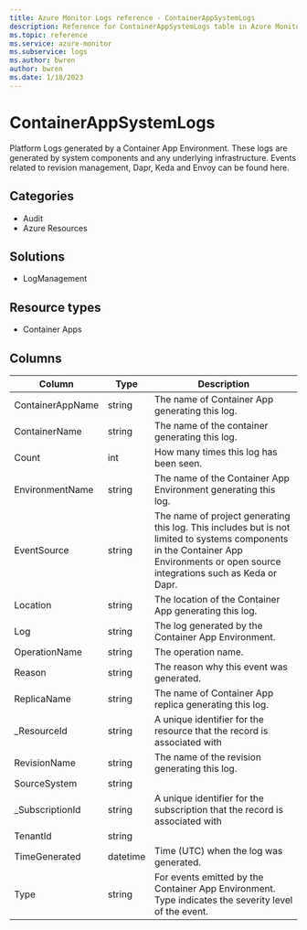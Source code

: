 ```yaml
---
title: Azure Monitor Logs reference - ContainerAppSystemLogs
description: Reference for ContainerAppSystemLogs table in Azure Monitor Logs.
ms.topic: reference
ms.service: azure-monitor
ms.subservice: logs
ms.author: bwren
author: bwren
ms.date: 1/18/2023
---
```


# ContainerAppSystemLogs

 Platform Logs generated by a Container App Environment. These logs are generated by system components and any underlying infrastructure. Events related to revision management, Dapr, Keda and Envoy can be found here.

## Categories

- Audit
- Azure Resources
## Solutions

- LogManagement
## Resource types

- Container Apps




## Columns

| Column | Type | Description |
| --- | --- | --- |
| ContainerAppName | string | The name of Container App generating this log. |
| ContainerName | string | The name of the container generating this log. |
| Count | int | How many times this log has been seen. |
| EnvironmentName | string | The name of the Container App Environment generating this log. |
| EventSource | string | The name of project generating this log. This includes but is not limited to systems components in the Container App Environments or open source integrations such as Keda or Dapr. |
| Location | string | The location of the Container App generating this log. |
| Log | string | The log generated by the Container App Environment. |
| OperationName | string | The operation name. |
| Reason | string | The reason why this event was generated. |
| ReplicaName | string | The name of Container App replica generating this log. |
| _ResourceId | string | A unique identifier for the resource that the record is associated with |
| RevisionName | string | The name of the revision generating this log. |
| SourceSystem | string |  |
| _SubscriptionId | string | A unique identifier for the subscription that the record is associated with |
| TenantId | string |  |
| TimeGenerated | datetime | Time (UTC) when the log was generated. |
| Type | string | For events emitted by the Container App Environment. Type indicates the severity level of the event. |
